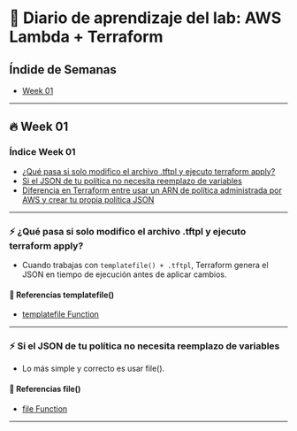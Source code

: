 # 🧪 Diario de aprendizaje del lab: AWS Lambda + Terraform

## Índide de Semanas
- [Week 01](#week-01)

---

## 🔥 Week 01 <a name="week-01"></a>

### Índice Week 01
- [¿Qué pasa si solo modifico el archivo .tftpl y ejecuto terraform apply?](#modificar-tftpl)
- [Si el JSON de tu política no necesita reemplazo de variables](#json-sin-reemplazo)
- [Diferencia en Terraform entre usar un ARN de política administrada por AWS y crear tu propia política JSON](#diferencia-arn-vs-propia)

---

### ⚡ ¿Qué pasa si solo modifico el archivo .tftpl y ejecuto terraform apply? <a name="modificar-tftpl"></a>
- Cuando trabajas con `templatefile() + .tftpl`, Terraform genera el JSON en tiempo de ejecución antes de aplicar cambios.

#### 🔗 Referencias templatefile()
- [templatefile Function](https://developer.hashicorp.com/terraform/language/functions/templatefile)

---

### ⚡ Si el JSON de tu política no necesita reemplazo de variables <a name="json-sin-reemplazo"></a>
- Lo más simple y correcto es usar file().

#### 🔗 Referencias file()
- [file Function](https://developer.hashicorp.com/terraform/language/functions/file)

---